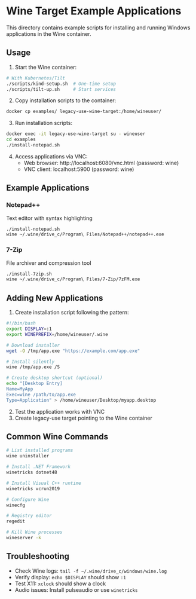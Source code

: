 # Wine Target Example Applications

This directory contains example scripts for installing and running Windows applications in the Wine container.

## Usage

1. Start the Wine container:
```bash
# With Kubernetes/Tilt
./scripts/kind-setup.sh  # One-time setup  
./scripts/tilt-up.sh     # Start services
```

2. Copy installation scripts to the container:
```bash
docker cp examples/ legacy-use-wine-target:/home/wineuser/
```

3. Run installation scripts:
```bash
docker exec -it legacy-use-wine-target su - wineuser
cd examples
./install-notepad.sh
```

4. Access applications via VNC:
   - Web browser: http://localhost:6080/vnc.html (password: wine)
   - VNC client: localhost:5900 (password: wine)

## Example Applications

### Notepad++
Text editor with syntax highlighting
```bash
./install-notepad.sh
wine ~/.wine/drive_c/Program\ Files/Notepad++/notepad++.exe
```

### 7-Zip
File archiver and compression tool
```bash
./install-7zip.sh
wine ~/.wine/drive_c/Program\ Files/7-Zip/7zFM.exe
```

## Adding New Applications

1. Create installation script following the pattern:
```bash
#!/bin/bash
export DISPLAY=:1
export WINEPREFIX=/home/wineuser/.wine

# Download installer
wget -O /tmp/app.exe "https://example.com/app.exe"

# Install silently
wine /tmp/app.exe /S

# Create desktop shortcut (optional)
echo "[Desktop Entry]
Name=MyApp
Exec=wine /path/to/app.exe
Type=Application" > /home/wineuser/Desktop/myapp.desktop
```

2. Test the application works with VNC
3. Create legacy-use target pointing to the Wine container

## Common Wine Commands

```bash
# List installed programs
wine uninstaller

# Install .NET Framework
winetricks dotnet48

# Install Visual C++ runtime
winetricks vcrun2019

# Configure Wine
winecfg

# Registry editor
regedit

# Kill Wine processes
wineserver -k
```

## Troubleshooting

- Check Wine logs: `tail -f ~/.wine/drive_c/windows/wine.log`
- Verify display: `echo $DISPLAY` should show `:1`
- Test X11: `xclock` should show a clock
- Audio issues: Install pulseaudio or use `winetricks`